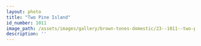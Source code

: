 ```yaml
---
layout: photo
title: "Two Pine Island"
id_number: 1011
image_path: /assets/images/gallery/brown-tones-domestic/23--1011--two-pine-island.jpg
description: ''
---
```

